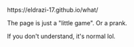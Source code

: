 <p>https://eldrazi-17.github.io/what/</p>
<p>The page is just a "little game". Or a prank.</p>
<p>If you don't understand, it's normal lol.</p>
